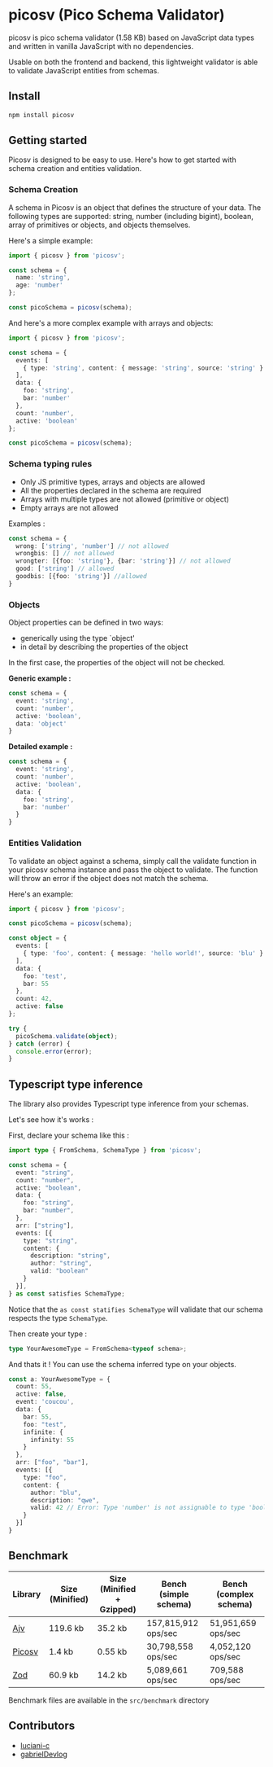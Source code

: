 # picosv (Pico Schema Validator)

picosv is pico schema validator (1.58 KB) based on JavaScript data types and written in vanilla JavaScript with no dependencies.

Usable on both the frontend and backend, this lightweight validator is able to validate JavaScript entities from schemas.

## Install

```sh
npm install picosv
```

## Getting started

Picosv is designed to be easy to use. Here's how to get started with schema creation and entities validation.

### Schema Creation

A schema in Picosv is an object that defines the structure of your data. The following types are supported: string, number (including bigint), boolean, array of primitives or objects, and objects themselves.

Here's a simple example:

```ts
import { picosv } from 'picosv';

const schema = {
  name: 'string',
  age: 'number'
};

const picoSchema = picosv(schema);
```

And here's a more complex example with arrays and objects:

```ts
import { picosv } from 'picosv';

const schema = {
  events: [
    { type: 'string', content: { message: 'string', source: 'string' } }
  ],
  data: {
    foo: 'string',
    bar: 'number'
  },
  count: 'number',
  active: 'boolean'
};

const picoSchema = picosv(schema);
```

### Schema typing rules

- Only JS primitive types, arrays and objects are allowed
- All the properties declared in the schema are required
- Arrays with multiple types are not allowed (primitive or object)
- Empty arrays are not allowed

Examples :

```ts
const schema = {
  wrong: ['string', 'number'] // not allowed
  wrongbis: [] // not allowed
  wrongter: [{foo: 'string'}, {bar: 'string'}] // not allowed
  good: ['string'] // allowed
  goodbis: [{foo: 'string'}] //allowed
}
```

### Objects

Object properties can be defined in two ways:
- generically using the type `object'
- in detail by describing the properties of the object

In the first case, the properties of the object will not be checked.

**Generic example :**

```ts
const schema = {
  event: 'string',
  count: 'number',
  active: 'boolean',
  data: 'object'
}
```

**Detailed example :**

```ts
const schema = {
  event: 'string',
  count: 'number',
  active: 'boolean',
  data: {
    foo: 'string',
    bar: 'number'
  }
}
```

### Entities Validation

To validate an object against a schema, simply call the validate function in your picosv schema instance and pass the object to validate. The function will throw an error if the object does not match the schema.

Here's an example:

```ts
import { picosv } from 'picosv';

const picoSchema = picosv(schema);

const object = {
  events: [
    { type: 'foo', content: { message: 'hello world!', source: 'blu' } }
  ],
  data: {
    foo: 'test',
    bar: 55
  },
  count: 42,
  active: false
};

try {
  picoSchema.validate(object);
} catch (error) {
  console.error(error);
}
```

## Typescript type inference

The library also provides Typescript type inference from your schemas.

Let's see how it's works :

First, declare your schema like this :

```ts
import type { FromSchema, SchemaType } from 'picosv';

const schema = {
  event: "string",
  count: "number",
  active: "boolean",
  data: {
    foo: "string",
    bar: "number",
  },
  arr: ["string"],
  events: [{
    type: "string",
    content: {
      description: "string",
      author: "string",
      valid: "boolean"
    }
  }],
} as const satisfies SchemaType;
```

Notice that the `as const statifies SchemaType` will validate that our schema respects the type `SchemaType`.

Then create your type :

```ts
type YourAwesomeType = FromSchema<typeof schema>;
```

And thats it ! You can use the schema inferred type on your objects.

```ts
const a: YourAwesomeType = {
  count: 55,
  active: false,
  event: 'coucou',
  data: {
    bar: 55,
    foo: "test",
    infinite: {
      infinity: 55
    }
  },
  arr: ["foo", "bar"],
  events: [{
    type: "foo",
    content: {
      author: "blu",
      description: "qwe",
      valid: 42 // Error: Type 'number' is not assignable to type 'boolean'.
    }
  }]
}
```

## Benchmark

| Library                                        | Size (Minified) | Size (Minified + Gzipped) | Bench (simple schema) | Bench (complex schema) |
| ---------------------------------------------- | --------------- | ------------------------- | --------------------- | ---------------------- |
| [Ajv](https://www.npmjs.com/package/ajv)       | 119.6 kb        | 35.2 kb                   | 157,815,912 ops/sec   | 51,951,659 ops/sec     |
| [Picosv](https://www.npmjs.com/package/picosv) | 1.4 kb          | 0.55 kb                   | 30,798,558 ops/sec    | 4,052,120 ops/sec      |
| [Zod](https://www.npmjs.com/package/zod)       | 60.9 kb         | 14.2 kb                   | 5,089,661 ops/sec     | 709,588 ops/sec        |

Benchmark files are available in the `src/benchmark` directory

## Contributors

- [luciani-c](https://github.com/luciani-c)
- [gabrielDevlog](https://github.com/gabrielDevlog)